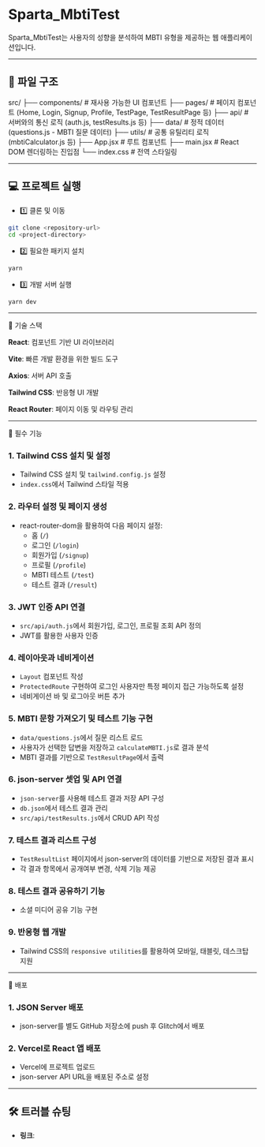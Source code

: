 # Sparta_MbtiTest

Sparta_MbtiTest는 사용자의 성향을 분석하여 MBTI 유형을 제공하는 웹 애플리케이션입니다.

---

## 📁 파일 구조

src/
├── components/ # 재사용 가능한 UI 컴포넌트
├── pages/ # 페이지 컴포넌트 (Home, Login, Signup, Profile, TestPage, TestResultPage 등)
├── api/ # 서버와의 통신 로직 (auth.js, testResults.js 등)
├── data/ # 정적 데이터 (questions.js - MBTI 질문 데이터)
├── utils/ # 공통 유틸리티 로직 (mbtiCalculator.js 등)
├── App.jsx # 루트 컴포넌트
├── main.jsx # React DOM 렌더링하는 진입점
└── index.css # 전역 스타일링

---

## 💻 프로젝트 실행

- 1️⃣ 클론 및 이동

```bash
git clone <repository-url>
cd <project-directory>
```

- 2️⃣ 필요한 패키지 설치

```bash
yarn
```

- 3️⃣ 개발 서버 실행

```bash
yarn dev
```

---

🧩 기술 스택

**React**: 컴포넌트 기반 UI 라이브러리

**Vite**: 빠른 개발 환경을 위한 빌드 도구

**Axios**: 서버 API 호출

**Tailwind CSS**: 반응형 UI 개발

**React Router**: 페이지 이동 및 라우팅 관리

---

📌 필수 기능

### 1. Tailwind CSS 설치 및 설정

- Tailwind CSS 설치 및 `tailwind.config.js` 설정
- `index.css`에서 Tailwind 스타일 적용

### 2. 라우터 설정 및 페이지 생성

- react-router-dom을 활용하여 다음 페이지 설정:
  - 홈 (`/`)
  - 로그인 (`/login`)
  - 회원가입 (`/signup`)
  - 프로필 (`/profile`)
  - MBTI 테스트 (`/test`)
  - 테스트 결과 (`/result`)

### 3. JWT 인증 API 연결

- `src/api/auth.js`에서 회원가입, 로그인, 프로필 조회 API 정의
- JWT를 활용한 사용자 인증

### 4. 레이아웃과 네비게이션

- `Layout` 컴포넌트 작성
- `ProtectedRoute` 구현하여 로그인 사용자만 특정 페이지 접근 가능하도록 설정
- 네비게이션 바 및 로그아웃 버튼 추가

### 5. MBTI 문항 가져오기 및 테스트 기능 구현

- `data/questions.js`에서 질문 리스트 로드
- 사용자가 선택한 답변을 저장하고 `calculateMBTI.js`로 결과 분석
- MBTI 결과를 기반으로 `TestResultPage`에서 출력

### 6. json-server 셋업 및 API 연결

- `json-server`를 사용해 테스트 결과 저장 API 구성
- `db.json`에서 테스트 결과 관리
- `src/api/testResults.js`에서 CRUD API 작성

### 7. 테스트 결과 리스트 구성

- `TestResultList` 페이지에서 json-server의 데이터를 기반으로 저장된 결과 표시
- 각 결과 항목에서 공개여부 변경, 삭제 기능 제공

### 8. 테스트 결과 공유하기 기능

- 소셜 미디어 공유 기능 구현

### 9. 반응형 웹 개발

- Tailwind CSS의 `responsive utilities`를 활용하여 모바일, 태블릿, 데스크탑 지원

---

🚀 배포

### 1. JSON Server 배포

- json-server를 별도 GitHub 저장소에 push 후 Glitch에서 배포

### 2. Vercel로 React 앱 배포

- Vercel에 프로젝트 업로드
- json-server API URL을 배포된 주소로 설정

---

## 🛠️ 트러블 슈팅

- **링크**:
